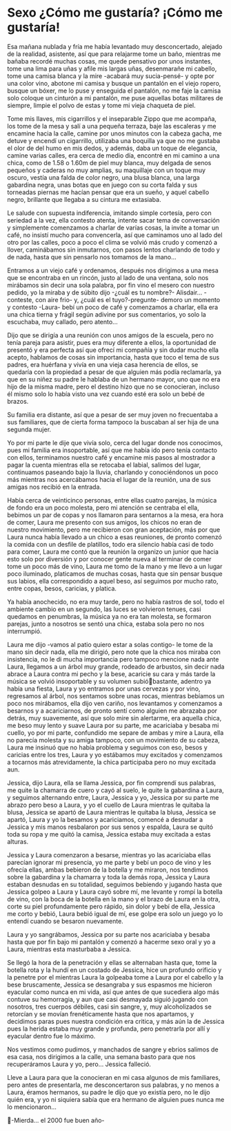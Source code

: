 # Sexo ¿Cómo me gustaría? ¡Cómo me gustaría!

Esa mañana nublada y fría me había levantado muy desconcertado, alejado de la realidad, asistente, así que
para relajarme tome un baño, mientras me bañaba recordé muchas cosas, me quede pensativo por unos instantes, tome una lima para uñas y afile mis largas uñas, desenmarañe mi cabello, tome una camisa blanca y la mire -acabará muy sucia-pensé- y opte por una color vino, abotone mi camisa y busque un pantalón en el viejo ropero, busque un bóxer, me lo puse y enseguida el pantalón, no me faje la camisa solo coloque un cinturón a mi pantalón, me puse aquellas botas militares de siempre, limpie el polvo de estas y tome mi vieja chaqueta de piel.

Tome mis llaves, mis cigarrillos y el inseparable Zippo que me acompaña, los tome de la mesa y salí a una pequeña terraza,
baje las escaleras y me encamine hacia la calle, camine por unos
minutos con la cabeza gacha, me detuve y encendí un cigarrillo, utilizaba una boquilla ya que no me gustaba el olor de del humo en mis dedos, y además, daba un toque de elegancia, camine varias calles, era cerca de medio día, encontré en mi camino a una chica, como de 1.58 o 1.60m de piel muy blanca, muy delgada de senos pequeños y caderas no muy amplias, su maquillaje con un toque muy oscuro, vestía una falda de color negro, una blusa blanca, una larga gabardina negra, unas botas que en juego con su corta falda y sus torneadas piernas me hacían pensar que era un sueño, y aquel cabello negro, brillante que llegaba a su cintura me extasiaba.

Le salude con supuesta indiferencia, imitando simple cortesía, pero con seriedad a la vez, ella contesto atenta, intente sacar tema de conversación y simplemente comenzamos a charlar de varías cosas, la invite a tomar un café, no insistí mucho para convencerla, así que caminamos uno al lado del otro por las calles, poco a poco el clima se volvió más crudo y comenzó a llover, caminábamos sin inmutarnos, con pasos lentos charlando de todo y de nada, hasta que sin pensarlo nos tomamos de la mano...

Entramos a un viejo café y ordenamos, después nos dirigimos a una mesa que se encontraba en un rincón, justo al lado de una ventana, solo nos mirábamos sin decir una sola palabra, por fin vino el mesero con nuestro pedido, yo la miraba y de súbito dijo -¿cuál es tu nombre?- Alisdair... -conteste, con aire frio- y, ¿cuál es el tuyo?-pregunte- demoro un momento y contesto -Laura- bebí un poco de café y comenzamos a charlar, ella era una chica tierna y frágil según adivine por sus comentarios, yo solo la escuchaba, muy callado, pero atento...

Dijo que se dirigía a una reunión con unos amigos de la escuela, pero no tenía pareja para asistir, pues era muy diferente a ellos, la oportunidad de presentó y era perfecta así que ofrecí mi
compañía y sin dudar mucho ella acepto, hablamos de cosas sin importancia, hasta que toco el tema de sus padres, era huérfana y vivía en una vieja casa herencia de ellos, se quedaría con la propiedad a pesar de que alguien más podía reclamarla, ya que en su niñez su padre le hablaba de un hermano mayor, uno que no era hijo de la misma madre, pero el destino hizo que no se conocieran, incluso él mismo solo lo había visto una vez cuando esté era solo un bebé de brazos.

Su familia era distante, así que a pesar de ser muy joven no frecuentaba a sus familiares, que de cierta forma tampoco la buscaban al ser hija de una segunda mujer.

Yo por mi parte le dije que vivía solo, cerca del lugar donde nos
conocimos, pues mi familia era insoportable, así que me había ido pero tenía contacto con ellos, terminamos nuestro café y encamine mis pasos al mostrador a pagar la cuenta mientras ella se retocaba el labial, salimos del lugar, continuamos paseando bajo la lluvia, charlando y conociéndonos un poco más mientras nos acercábamos hacia el lugar de la reunión, una de sus amigas nos recibió en la entrada.

Había cerca de veinticinco personas, entre ellas cuatro parejas, la
música de fondo era un poco molesta, pero mi atención se centraba el
ella, bebimos un par de copas y nos llamaron para sentarnos a la mesa,
era hora de comer, Laura me presento con sus amigos, los chicos no eran
de nuestro movimiento, pero me recibieron con gran aceptación, más
por que Laura nunca había llevado a un chico a esas reuniones, de
pronto comenzó la comida con un desfile de platillos, todo era silencio había casi de todo para comer, Laura me contó que la reunión
la organizo un junior que hacia esto solo por diversión y por conocer
gente nueva al terminar de comer tome un poco más de vino, Laura me
tomo de la mano y me llevo a un lugar poco iluminado, platicamos de
muchas cosas, hasta que sin pensar busque sus labios, ella correspondido a aquel beso, así seguimos por mucho rato, entre copas, besos, caricias, y platica.

Ya había anochecido, no era muy tarde, pero no había rastros de sol,
todo el ambiente cambio en un segundo, las luces se volvieron tenues, casi quedamos en penumbras, la música ya no era tan molesta, se
formaron parejas, junto a nosotros se sentó una chica, estaba sola pero
no nos interrumpió.

Laura me dijo -vamos al patio quiero estar a solas contigo- le tome de la
mano sin decir nada, ella me dirigió, pero note que la chica nos miraba con insistencia, no le di mucha importancia pero tampoco mencione nada ante Laura, llegamos a un árbol muy grande, rodeado de arbustos, sin decir nada abrace a Laura contra mi pecho y la bese, acaricie su cara y más tarde la música se volvió insoportable y su volumen subióbastante, adentro ya había una fiesta, Laura y yo entramos por unas cervezas y por vino, regresamos al árbol, nos sentamos sobre unas rocas, mientras bebíamos un poco nos mirábamos, ella dijo ven cariño, nos levantamos y comenzamos a besarnos y a acariciarnos, de pronto sentí
como alguien me abrazaba por detrás, muy suavemente, así que solo
mire sin alertarme, era aquella chica, me beso muy lento y suave Laura por su parte, me acariciaba y besaba mi cuello, yo por mi parte, confundido me separe de ambas y mire a Laura, ella no parecía molesta y su amiga tampoco, con un movimiento de su cabeza, Laura me insinuó que no había problema y seguimos con eso, besos y caricias entre los tres, Laura y yo estábamos muy excitados y comenzamos a tocarnos más atrevidamente, la chica participaba pero no muy excitada aun.

Jessica, dijo Laura, ella se llama Jessica, por fin comprendí sus palabras, me quite la chamarra de cuero y cayó al suelo, le quite la gabardina a Laura, y seguimos alternando entre, Laura, Jessica y yo, Jessica por su parte me abrazo pero beso a Laura, y yo el cuello de Laura mientras le
quitaba la blusa, Jessica se apartó de Laura mientras le quitaba la blusa, Jessica se apartó, Laura y yo la besamos y acariciamos, comencé a
desnudar a Jessica y mis manos resbalaron por sus senos y espalda,
Laura se quitó toda su ropa y me quitó la camisa, Jessica estaba muy
excitada a estas alturas.

Jessica y Laura comenzaron a besarse, mientras yo las acariciaba ellas parecían ignorar mi presencia, yo me parte y bebí un poco de vino y les ofrecía ellas, ambas bebieron de la botella y me miraron, nos tendimos sobre la gabardina y la chamarra y toda la demás ropa, Jessica y Laura estaban desnudas en su totalidad, seguimos bebiendo y
jugando hasta que Jessica golpeo a Laura y Laura cayó sobre mí, me levante y rompí la botella de vino, con la boca de la botella en la mano y el brazo de Laura en la otra, corte su piel profundamente pero rápido, sin dolor y bebí de ella, Jessica me corto y bebió, Laura bebió igual de mí, ese golpe era solo un juego yo lo entendí cuando se besaron nuevamente.

Laura y yo sangrábamos, Jessica por su parte nos acariciaba y besaba
hasta que por fin bajo mi pantalón y comenzó a hacerme sexo oral y yo
a Laura, mientras esta masturbaba a Jessica.

Se llegó la hora de la penetración y ellas se alternaban hasta que, tome
la botella rota y la hundí en un costado de Jessica, hice un profundo
orificio y la penetre por el mientras Laura la golpeaba tome a Laura por el cabello y la bese bruscamente, Jessica se desangraba y sus espasmos me hicieron eyacular como nunca en mi vida, así que antes de que sucediera algo más contuve su hemorragia, y aun que casi desmayada siguió jugando con nosotros, tres cuerpos débiles, casi sin sangre, y, muy alcoholizados se retorcían y se movían frenéticamente hasta que nos
apartamos, y decidimos paras pues nuestra condición era critica, y más
aún la de Jessica pues la herida estaba muy grande y profunda, pero penetrarla por allí y eyacular dentro fue lo máximo.

Nos vestimos como pudimos, y manchados de sangre y ebrios salimos
de esa casa, nos dirigimos a la calle, una semana basto para que nos recuperáramos Laura y yo,
pero... Jessica falleció.

Lleve a Laura para que la conocieran en mi casa algunos de mis familiares, pero antes de presentarla, me desconcertaron sus palabras, y no menos a Laura, éramos hermanos, su padre le dijo que yo existía pero, no le dijo quién era, y yo ni siquiera sabía que era hermano de alguien pues nunca me lo mencionaron...

-Mierda... el 2000 fue buen año-
